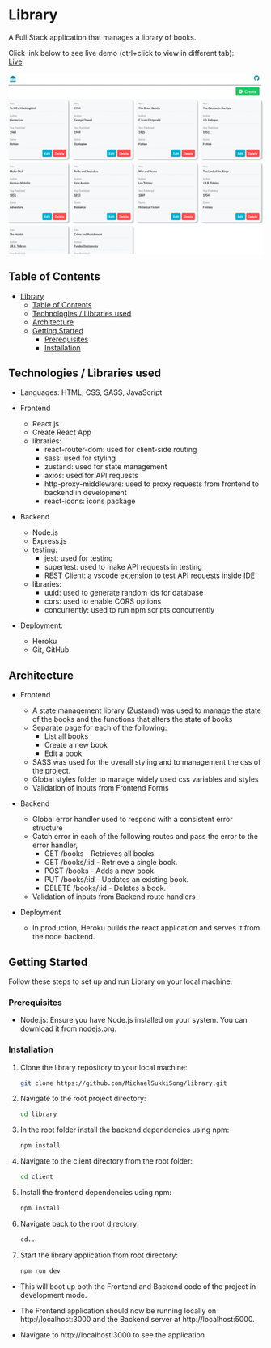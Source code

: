 # Library

A Full Stack application that manages a library of books.

Click link below to see live demo (ctrl+click to view in different tab):  
[Live](https://boiling-garden-49722-3e04e2933345.herokuapp.com/)

![Main Screen](images/screenshot.png)

## Table of Contents

- [Library](#library)
  - [Table of Contents](#table-of-contents)
  - [Technologies / Libraries used](#technologies--libraries-used)
  - [Architecture](#architecture)
  - [Getting Started](#getting-started)
    - [Prerequisites](#prerequisites)
    - [Installation](#installation)

## Technologies / Libraries used

- Languages: HTML, CSS, SASS, JavaScript

- Frontend

  - React.js
  - Create React App
  - libraries:
    - react-router-dom: used for client-side routing
    - sass: used for styling
    - zustand: used for state management
    - axios: used for API requests
    - http-proxy-middleware: used to proxy requests from frontend to backend in development
    - react-icons: icons package

- Backend

  - Node.js
  - Express.js
  - testing:
    - jest: used for testing
    - supertest: used to make API requests in testing
    - REST Client: a vscode extension to test API requests inside IDE
  - libraries:
    - uuid: used to generate random ids for database
    - cors: used to enable CORS options
    - concurrently: used to run npm scripts concurrently

- Deployment:
  - Heroku
  - Git, GitHub

## Architecture

- Frontend

  - A state management library (Zustand) was used to manage the state of the books and the functions that alters the state of books
  - Separate page for each of the following:
    - List all books
    - Create a new book
    - Edit a book
  - SASS was used for the overall styling and to management the css of the project.
  - Global styles folder to manage widely used css variables and styles
  - Validation of inputs from Frontend Forms

- Backend

  - Global error handler used to respond with a consistent error structure
  - Catch error in each of the following routes and pass the error to the error handler,
    - GET /books - Retrieves all books.
    - GET /books/:id - Retrieve a single book.
    - POST /books - Adds a new book.
    - PUT /books/:id - Updates an existing book.
    - DELETE /books/:id - Deletes a book.
  - Validation of inputs from Backend route handlers

- Deployment
  - In production, Heroku builds the react application and serves it from the node backend.

## Getting Started

Follow these steps to set up and run Library on your local machine.

### Prerequisites

- Node.js: Ensure you have Node.js installed on your system. You can download it from [nodejs.org](https://nodejs.org/).

### Installation

1.  Clone the library repository to your local machine:

    ```bash
    git clone https://github.com/MichaelSukkiSong/library.git

    ```

2.  Navigate to the root project directory:

    ```bash
    cd library

    ```

3.  In the root folder install the backend dependencies using npm:

    ```bash
    npm install

    ```

4.  Navigate to the client directory from the root folder:

    ```bash
    cd client

    ```

5.  Install the frontend dependencies using npm:

    ```bash
    npm install

    ```

6.  Navigate back to the root directory:

    ```bash
    cd..

    ```

7.  Start the library application from root directory:

    ```bash
    npm run dev
    ```

- This will boot up both the Frontend and Backend code of the project in development mode.

- The Frontend application should now be running locally on http://localhost:3000 and the Backend server at http://localhost:5000.

- Navigate to http://localhost:3000 to see the application
